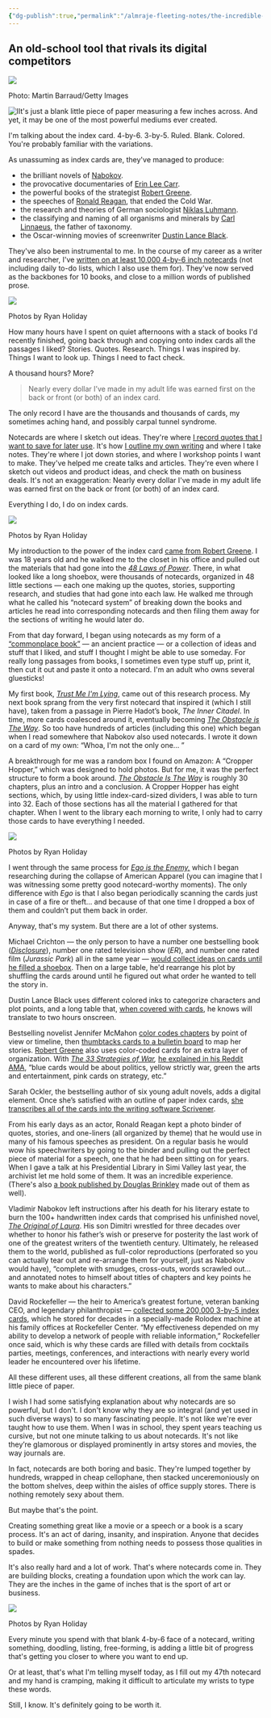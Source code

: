 ```yaml
---
{"dg-publish":true,"permalink":"/almraje-fleeting-notes/the-incredible-creative-power-of-the-index-card-by-ryan-holiday-forge/"}
---
```


## An old-school tool that rivals its digital competitors

![](https://miro.medium.com/max/1400/1*7mmwMF_ESkUcLKBxAZb7oQ.jpeg)

Photo: Martin Barraud/Getty Images

![I](https://miro.medium.com/max/158/1*gw0slses4mzO7s0-fCppKw.png)It's just a blank little piece of paper measuring a few inches across. And yet, it may be one of the most powerful mediums ever created.

I'm talking about the index card. 4-by-6. 3-by-5. Ruled. Blank. Colored. You're probably familiar with the variations.

As unassuming as index cards are, they've managed to produce:

-   the brilliant novels of [Nabokov](http://www.openculture.com/2014/02/the-notecards-on-which-vladimir-nabokov-wrote-lolita.html).
-   the provocative documentaries of [Erin Lee Carr](https://www.nytimes.com/2019/04/06/books/erin-lee-carr-david-carr-all-that-you-leave-behind-memoir-interview.html).
-   the powerful books of the strategist [Robert Greene](https://m.facebook.com/ryanholiday/videos/558638047914886/).
-   the speeches of [Ronald Reagan](http://usatoday30.usatoday.com/news/washington/2011-05-08-reagan-notes-book-brinkley_n.htm), that ended the Cold War.
-   the research and theories of German sociologist [Niklas Luhmann](http://takingnotenow.blogspot.com/2007/12/luhmanns-zettelkasten.html).
-   the classifying and naming of all organisms and minerals by [Carl Linnaeus](https://www.sciencedaily.com/releases/2009/06/090616080137.htm), the father of taxonomy.
-   the Oscar-winning movies of screenwriter [Dustin Lance Black](https://gizmodo.com/the-insane-creative-process-of-an-oscar-winning-screenw-1601624702).

They've also been instrumental to me. In the course of my career as a writer and researcher, I've [written on at least 10,000 4-by-6 inch notecards](https://ryanholiday.net/the-notecard-system-the-key-for-remembering-organizing-and-using-everything-you-read/) (not including daily to-do lists, which I also use them for). They've now served as the backbones for 10 books, and close to a million words of published prose.

![](https://miro.medium.com/max/1168/0*pFjvghLJ4eGMKUnh)

Photos by Ryan Holiday

How many hours have I spent on quiet afternoons with a stack of books I'd recently finished, going back through and copying onto index cards all the passages I liked? Stories. Quotes. Research. Things I was inspired by. Things I want to look up. Things I need to fact check.

A thousand hours? More?

> Nearly every dollar I’ve made in my adult life was earned first on the back or front (or both) of an index card.

The only record I have are the thousands and thousands of cards, my sometimes aching hand, and possibly carpal tunnel syndrome.

Notecards are where I sketch out ideas. They're where [I record quotes that I want to save for later use](https://ryanholiday.net/print-out-good-advice-and-put-it-where-you-work-you-wont-be-able-to-run-away-from-it/). It's how [I outline my own writing](https://medium.com/the-mission/here-with-2-years-of-exhausting-photographic-detail-is-how-to-write-a-book-fda1a6b40802) and where I take notes. They're where I jot down stories, and where I workshop points I want to make. They've helped me create talks and articles. They're even where I sketch out videos and product ideas, and check the math on business deals. It's not an exaggeration: Nearly every dollar I've made in my adult life was earned first on the back or front (or both) of an index card.

Everything I do, I do on index cards.

![](https://miro.medium.com/max/1168/1*3K3cqf--dH0PFi4FS8YN1w.jpeg)

Photos by Ryan Holiday

My introduction to the power of the index card [came from Robert Greene](https://thoughtcatalog.com/ryan-holiday/2017/02/23-lessons-i-learned-from-robert-greene-on-strategy-mastery-and-power/). I was 18 years old and he walked me to the closet in his office and pulled out the materials that had gone into the [*48 Laws of Power*](https://www.amazon.com/48-Laws-Power-Robert-Greene/dp/0140280197/ref=sr_1_1?crid=37ZWDCK8ONFAR&keywords=48+laws+of+power&qid=1558641620&s=books&sprefix=48%2Cstripbooks%2C179&sr=1-1). There, in what looked like a long shoebox, were thousands of notecards, organized in 48 little sections — each one making up the quotes, stories, supporting research, and studies that had gone into each law. He walked me through what he called his “notecard system” of breaking down the books and articles he read into corresponding notecards and then filing them away for the sections of writing he would later do.

From that day forward, I began using notecards as my form of a [“commonplace book”](https://ryanholiday.net/how-and-why-to-keep-a-commonplace-book/) — an ancient practice — or a collection of ideas and stuff that I liked, and stuff I thought I might be able to use someday. For really long passages from books, I sometimes even type stuff up, print it, then cut it out and paste it onto a notecard. I'm an adult who owns several gluesticks!

My first book, [*Trust Me I'm Lying*](https://ryanholiday.net/trust-me-im-lying-confessions-of-a-media-manipulator/), came out of this research process. My next book sprang from the very first notecard that inspired it (which I still have), taken from a passage in Pierre Hadot’s book, *The Inner Citadel*. In time, more cards coalesced around it, eventually becoming [*The Obstacle is The Way*](https://m.youtube.com/watch?v=Fdmasdqq2U4). So too have hundreds of articles (including this one) which began when I read somewhere that Nabokov also used notecards. I wrote it down on a card of my own: “Whoa, I'm not the only one… ”

A breakthrough for me was a random box I found on Amazon: A “Cropper Hopper,” which was designed to hold photos. But for me, it was the perfect structure to form a book around. [*The Obstacle Is The Way*](https://dailystoic.com/obstacle-is-the-way-summary/) is roughly 30 chapters, plus an intro and a conclusion. A Cropper Hopper has eight sections, which, by using little index-card-sized dividers, I was able to turn into 32. Each of those sections has all the material I gathered for that chapter. When I went to the library each morning to write, I only had to carry those cards to have everything I needed.

![](https://miro.medium.com/max/1400/1*NPGYgg-OfZN-DqKPYU4sNw.jpeg)

Photos by Ryan Holiday

I went through the same process for [*Ego is the Enemy,*](https://ryanholiday.net/25-ways-to-kill-the-toxic-ego-that-will-ruin-your-life/amp/) which I began researching during the collapse of American Apparel (you can imagine that I was witnessing some pretty good notecard-worthy moments). The only difference with *Ego* is that I also began periodically scanning the cards just in case of a fire or theft… and because of that one time I dropped a box of them and couldn’t put them back in order.

Anyway, that's my system. But there are a lot of other systems.

Michael Crichton — the only person to have a number one bestselling book ([*Disclosure*](https://www.amazon.com/Disclosure-Michael-Crichton/dp/0679419454/ref=tmm_hrd_swatch_0?_encoding=UTF8&qid=&sr=)), number one rated television show (*ER*), and number one rated film (*Jurassic Park*) all in the same year — [would collect ideas on cards until he filled a shoebox](https://writershelpingwriters.net/2014/05/michael-crichtons-method-plotting-story/). Then on a large table, he'd rearrange his plot by shuffling the cards around until he figured out what order he wanted to tell the story in.

Dustin Lance Black uses different colored inks to categorize characters and plot points, and a long table that, [when covered with cards](https://gizmodo.com/the-insane-creative-process-of-an-oscar-winning-screenw-1601624702), he knows will translate to two hours onscreen.

Bestselling novelist Jennifer McMahon [color codes chapters](https://www.facebook.com/JenniferMcMahonBooks/posts/i-love-index-cards-i-use-them-to-capture-ideas-when-im-brainstorming-at-the-very/1005643039490142/) by point of view or timeline, then [thumbtacks cards to a bulletin board](https://d.facebook.com/JenniferMcMahonBooks/photos/a.247338131987307.66730.158409560880165/969736603080786/?type=3&__tn__=EH-R) to map her stories. [Robert Greene](https://dailystoic.com/robert-greene-interview/) also uses color-coded cards for an extra layer of organization. With [*The 33 Strategies of War*](https://www.amazon.com/33-Strategies-War-Robert-Greene-dp-0670034576/dp/0670034576/ref=mt_hardcover?_encoding=UTF8&me=&qid=)*,* [he explained in his Reddit AMA](https://www.reddit.com/r/IAmA/comments/1cmb0d/i_am_robert_greene_author_of_the_48_laws_of_power/c9hv3g8/), “blue cards would be about politics, yellow strictly war, green the arts and entertainment, pink cards on strategy, etc.”

Sarah Ockler, the bestselling author of six young adult novels, adds a digital element. Once she’s satisfied with an outline of paper index cards, [she transcribes all of the cards into the writing software Scrivener](https://sarahockler.com/2009/08/27/writing-process-outlines-index-cards/).

From his early days as an actor, Ronald Reagan kept a photo binder of quotes, stories, and one-liners (all organized by theme) that he would use in many of his famous speeches as president. On a regular basis he would wow his speechwriters by going to the binder and pulling out the perfect piece of material for a speech, one that he had been sitting on for years. When I gave a talk at his Presidential Library in Simi Valley last year, the archivist let me hold some of them. It was an incredible experience. (There's also [a book published by Douglas Brinkley](https://www.amazon.com/The-Notes-Reagans-Private-Collection/dp/0062065130/ref=pd_sim_b_1?tag=ryanholnet-20) made out of them as well).

Vladimir Nabokov left instructions after his death for his literary estate to burn the 100+ handwritten index cards that comprised his unfinished novel, [*The Original of Laura*](https://www.amazon.com/Original-Laura-Vladimir-Nabokov/dp/030747285X/ref=tmm_pap_swatch_0?_encoding=UTF8&qid=&sr=). His son Dimitri wrestled for three decades over whether to honor his father’s wish or preserve for posterity the last work of one of the greatest writers of the twentieth century. Ultimately, he released them to the world, published as full-color reproductions (perforated so you can actually tear out and re-arrange them for yourself, just as Nabokov would have), “complete with smudges, cross-outs, words scrawled out… and annotated notes to himself about titles of chapters and key points he wants to make about his characters.”

David Rockefeller — the heir to America’s greatest fortune, veteran banking CEO, and legendary philanthropist — [collected some 200,000 3-by-5 index cards](https://www.wsj.com/articles/david-rockefellers-famous-rolodex-is-astonishing-heres-a-first-peek-1512494592), which he stored for decades in a specially-made Rolodex machine at his family offices at Rockefeller Center. “My effectiveness depended on my ability to develop a network of people with reliable information,” Rockefeller once said, which is why these cards are filled with details from cocktails parties, meetings, conferences, and interactions with nearly every world leader he encountered over his lifetime.

All these different uses, all these different creations, all from the same blank little piece of paper.

I wish I had some satisfying explanation about why notecards are so powerful, but I don't. I don't know why they are so integral (and yet used in such diverse ways) to so many fascinating people. It's not like we're ever taught how to use them. When I was in school, they spent years teaching us cursive, but not one minute talking to us about notecards. It's not like they’re glamorous or displayed prominently in artsy stores and movies, the way journals are.

In fact, notecards are both boring and basic. They're lumped together by hundreds, wrapped in cheap cellophane, then stacked unceremoniously on the bottom shelves, deep within the aisles of office supply stores. There is nothing remotely sexy about them.

But maybe that's the point.

Creating something great like a movie or a speech or a book is a scary process. It's an act of daring, insanity, and inspiration. Anyone that decides to build or make something from nothing needs to possess those qualities in spades.

It's also really hard and a lot of work. That's where notecards come in. They are building blocks, creating a foundation upon which the work can lay. They are the inches in the game of inches that is the sport of art or business.

![](https://miro.medium.com/max/1400/1*VtVK7Soc-sh3lqxFeee4kA.jpeg)

Photos by Ryan Holiday

Every minute you spend with that blank 4-by-6 face of a notecard, writing something, doodling, listing, free-forming, is adding a little bit of progress that's getting you closer to where you want to end up.

Or at least, that's what I'm telling myself today, as I fill out my 47th notecard and my hand is cramping, making it difficult to articulate my wrists to type these words.

Still, I know. It's definitely going to be worth it.